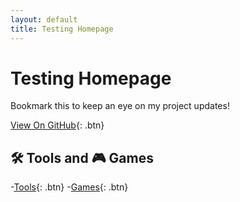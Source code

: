 ```yaml
---
layout: default
title: Testing Homepage
---
```


# Testing Homepage

Bookmark this to keep an eye on my project updates!

[View On GitHub](https://github.com/phaniraja-ece/phaniraja-ece.github.io){: .btn}

## 🛠 Tools and 🎮 Games

-[Tools](/tools/){: .btn}
-[Games](/games/){: .btn}

